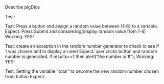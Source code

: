 Describe pigDice 



Test: 

Test: Press a button and assign a random value between {1-6} to a variable. 
    Expect: Press Submit and console.log(display random value from 1-6)   
Working: YES!

Test: create an exception in the random number generator to check to see if 1 was chosen and to display an alert
    Expect: user clicks button and random number is generated. If  results==1 then alert("the number is 1!");
Working: YES!


Test: Setting the variable "total" to become the new random number chosen from button 
    Expect:


